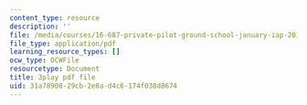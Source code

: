 ```yaml
---
content_type: resource
description: ''
file: /media/courses/16-687-private-pilot-ground-school-january-iap-2019/31a7890829cb2e8ad4c6174f038d8674_6oZL2c3tgps.pdf
file_type: application/pdf
learning_resource_types: []
ocw_type: OCWFile
resourcetype: Document
title: 3play pdf file
uid: 31a78908-29cb-2e8a-d4c6-174f038d8674
---
```

